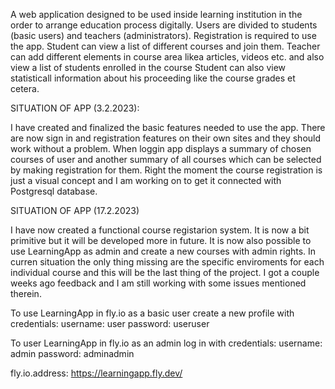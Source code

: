 A web application designed to be used inside learning institution in the order to arrange education process digitally. 
Users are divided to students (basic users) and teachers (administrators). Registration is required to use the app. 
Student can view a list of different courses and join them. 
Teacher can add different elements in course area likea articles, videos etc. and also view a list of students enrolled in the course Student can 
also view statisticall information about his proceeding like the course grades et cetera.


SITUATION OF APP (3.2.2023):

I have created and finalized the basic features needed to use the app. There are now sign in and registration features on their own sites
and they should work without a problem. When loggin app displays a summary of chosen courses of user and another summary of all courses
which can be selected by making registration for them. Right the moment the course registration is just a visual concept and I am working
on to get it connected with Postgresql database.

SITUATION OF APP (17.2.2023)

I have now created a functional course registarion system. It is now a bit primitive but it will be developed more in future.
It is now also possible to use LearningApp as admin and create a new courses with admin rights. In curren situation the only thing
missing are the specific enviroments for each individual course and this will be the last thing of the project. I got a couple weeks
ago feedback and I am still working with some issues mentioned therein.

To use LearningApp in fly.io  as a basic user create a new profile with credentials:
username: user 
password: useruser

To user LearningApp in fly.io as an admin log in with credentials:
username: admin
password: adminadmin

fly.io.address: https://learningapp.fly.dev/
